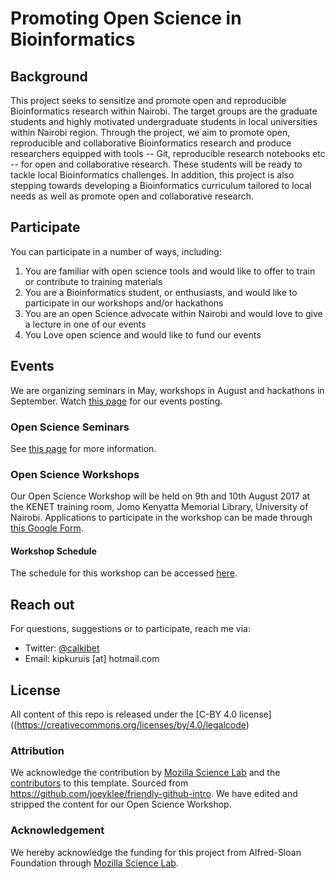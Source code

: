 # Promoting Open Science in Bioinformatics

## Background

This project seeks to sensitize and promote open and reproducible Bioinformatics research within Nairobi. The target groups are the graduate students and highly motivated undergraduate students in local universities within Nairobi region. Through the project, we aim to promote open, reproducible and collaborative Bioinformatics research and produce researchers equipped with tools -- Git, reproducible research notebooks etc -- for open and collaborative research.  These students will be ready to tackle local Bioinformatics challenges. In addition, this project is also stepping towards developing a Bioinformatics curriculum tailored to local needs as well as promote open and collaborative research.

## Participate

You can participate in a number of ways, including:
1. You are familiar with open science tools and would  like to offer to train or  contribute to training materials
2. You are a Bioinformatics student, or enthusiasts, and would like to participate in our workshops and/or hackathons
3. You are an open Science advocate within Nairobi and would love to give a lecture in one of our events
4. You Love open science and would like to fund our events

## Events
We are organizing seminars in May, workshops in August and hackathons in September. Watch [this page](https://kipkurui.github.io/studyGroup/) for our events posting. 

### Open Science Seminars
See [this page](./OpenScienceSeminar.md) for more information.

### Open Science Workshops
Our Open Science Workshop will be held on 9th and 10th August 2017 at the KENET training room, Jomo Kenyatta Memorial Library, University of Nairobi. Applications to participate in the workshop can be made through [this Google Form](https://goo.gl/forms/s3aik3R6Uy0dannd2). 

#### Workshop Schedule
The schedule for this workshop can be accessed [here](./WorkshopSchedule.md).

## Reach out

For questions, suggestions or to participate, reach me via:
- Twitter: [@calkibet](https://twitter.com/calkibet)
- Email: kipkuruis [at] hotmail.com

## License
All content of this repo is released under the [C-BY 4.0 license]((https://creativecommons.org/licenses/by/4.0/legalcode)

### Attribution
We acknowledge the contribution by [Mozilla Science Lab](https://science.mozilla.org/) and the [contributors](https://github.com/BioinfoNet/OpenScienceKE/graphs/contributors) to this template. Sourced from https://github.com/joeyklee/friendly-github-intro. We have edited and stripped the content for our Open Science Workshop. 

### Acknowledgement
We hereby acknowledge the funding for this project from Alfred-Sloan Foundation through [Mozilla Science Lab](https://science.mozilla.org/).
